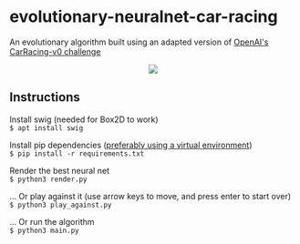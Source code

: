 # evolutionary-neuralnet-car-racing

An evolutionary algorithm built using an adapted version of [OpenAI's CarRacing-v0 challenge](https://gym.openai.com/envs/CarRacing-v0/)
<p align="center">
  <a href="https://raw.githubusercontent.com/lucasgdm/evolutionary-neuralnet-car-racing/master/demo.mp4">
    <img src="https://raw.githubusercontent.com/lucasgdm/evolutionary-neuralnet-car-racing/master/demo.gif" />
  </a>
</p>


## Instructions
Install swig (needed for Box2D to work)  
`$ apt install swig`

Install pip dependencies ([preferably using a virtual environment](https://docs.python.org/3/tutorial/venv.html))  
`$ pip install -r requirements.txt`

Render the best neural net  
`$ python3 render.py`

... Or play against it (use arrow keys to move, and press enter to start over)  
`$ python3 play_against.py`

... Or run the algorithm  
`$ python3 main.py`

